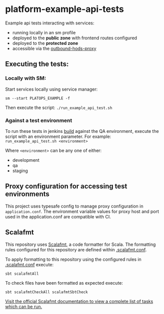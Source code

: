 
# platform-example-api-tests

Example api tests interacting with services:
- running locally in an sm profile
- deployed to the **public zone** with frontend routes configured
- deployed to the **protected zone** 
- accessible via the [outbound-hods-proxy](https://github.com/hmrc/aws-ami-outbound-hodsproxy)

## Executing the tests:

### Locally with SM:
Start services locally using service manager:

```sm --start PLATOPS_EXAMPLE -f```

Then execute the script: `./run_example_api_test.sh` 

### Against a test environment
To run these tests in jenkins [build](https://build.tax.service.gov.uk/) against the QA environment, execute the script with an environment parameter.  For example: 
```run_example_api_test.sh <environment>```

Where `<environment>` can be any one of either:
- development
- qa
- staging

## Proxy configuration for accessing test environments
This project uses typesafe config to manage proxy configuration in `application.conf`.  The environment variable values for proxy host and port used in the application.conf are compatible with CI.

## Scalafmt
 This repository uses [Scalafmt](https://scalameta.org/scalafmt/), a code formatter for Scala. The formatting rules configured for this repository are defined within [.scalafmt.conf](.scalafmt.conf).

 To apply formatting to this repository using the configured rules in [.scalafmt.conf](.scalafmt.conf) execute:

 ```
 sbt scalafmtAll
 ```

 To check files have been formatted as expected execute:

 ```
 sbt scalafmtCheckAll scalafmtSbtCheck
 ```

[Visit the official Scalafmt documentation to view a complete list of tasks which can be run.](https://scalameta.org/scalafmt/docs/installation.html#task-keys)